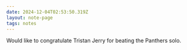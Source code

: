 ```yaml
---
date: 2024-12-04T02:53:50.319Z
layout: note-page
tags: notes
---
```

Would like to congratulate Tristan Jerry for beating the Panthers solo.

